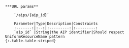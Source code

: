     ***URL params**

        `/aips/{aip_id}`

        Parameter|Type|Description|Constraints
        :-------:|:--:|:---------:|:---------:
        `aip_id` |String|the AIP identifier|Should respect UniformResourceName pattern
    {:.table.table-striped}

